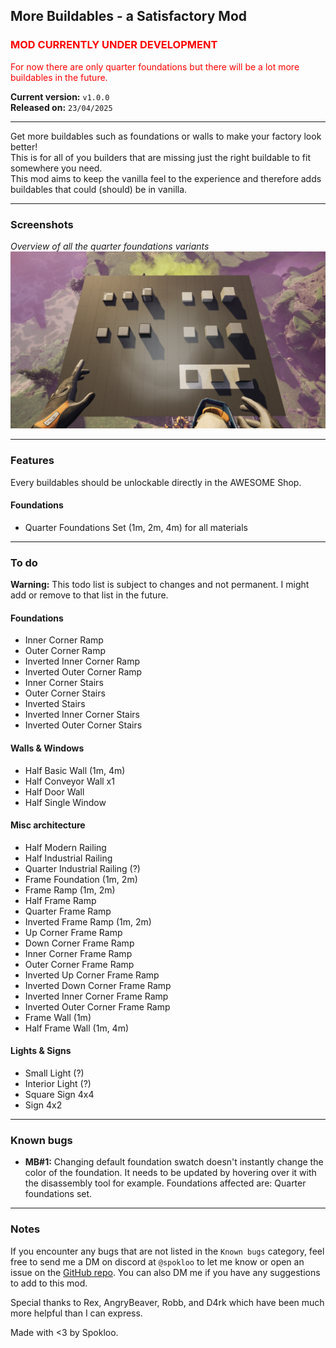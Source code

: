 ## More Buildables - a Satisfactory Mod

### <span style="color:red">MOD CURRENTLY UNDER DEVELOPMENT</span>

<span style="color:red">For now there are only quarter foundations but there will be a lot more buildables in the future.</span>

**Current version:** `v1.0.0`\
**Released on:** `23/04/2025`

---

Get more buildables such as foundations or walls to make your factory look better!\
This is for all of you builders that are missing just the right buildable to fit somewhere you need.\
This mod aims to keep the vanilla feel to the experience and therefore adds buildables that could (should) be in vanilla.

---

### Screenshots

*Overview of all the quarter foundations variants*
![Overview of all the quarter foundations variants](https://github.com/Spokloo/Satisfactory-MoreBuildables-Mod/blob/master/Resources/Screenshots/QuarterFoundationsOverview.png "Overview of all the quarter foundations variants")

---

### Features

Every buildables should be unlockable directly in the AWESOME Shop.

#### Foundations

- Quarter Foundations Set (1m, 2m, 4m) for all materials

---

### To do

**Warning:** This todo list is subject to changes and not permanent. I might add or remove to that list in the future.

#### Foundations

- Inner Corner Ramp
- Outer Corner Ramp
- Inverted Inner Corner Ramp
- Inverted Outer Corner Ramp
- Inner Corner Stairs
- Outer Corner Stairs
- Inverted Stairs
- Inverted Inner Corner Stairs
- Inverted Outer Corner Stairs

#### Walls & Windows

- Half Basic Wall (1m, 4m)
- Half Conveyor Wall x1
- Half Door Wall
- Half Single Window

#### Misc architecture

- Half Modern Railing
- Half Industrial Railing
- Quarter Industrial Railing (?)
- Frame Foundation (1m, 2m)
- Frame Ramp (1m, 2m)
- Half Frame Ramp
- Quarter Frame Ramp
- Inverted Frame Ramp (1m, 2m)
- Up Corner Frame Ramp
- Down Corner Frame Ramp
- Inner Corner Frame Ramp
- Outer Corner Frame Ramp
- Inverted Up Corner Frame Ramp
- Inverted Down Corner Frame Ramp
- Inverted Inner Corner Frame Ramp
- Inverted Outer Corner Frame Ramp
- Frame Wall (1m)
- Half Frame Wall (1m, 4m)

#### Lights & Signs

- Small Light (?)
- Interior Light (?)
- Square Sign 4x4
- Sign 4x2

---

### Known bugs

- **MB#1:** Changing default foundation swatch doesn't instantly change the color of the foundation. It needs to be updated by hovering over it with the disassembly tool for example. Foundations affected are: Quarter foundations set.

---

### Notes

If you encounter any bugs that are not listed in the `Known bugs` category, feel free to send me a DM on discord at `@spokloo` to let me know or open an issue on the [GitHub repo](https://github.com/Spokloo/Satisfactory-MoreBuildables-Mod/issues). You can also DM me if you have any suggestions to add to this mod.

Special thanks to Rex, AngryBeaver, Robb, and D4rk which have been much more helpful than I can express.

Made with <3 by Spokloo.
